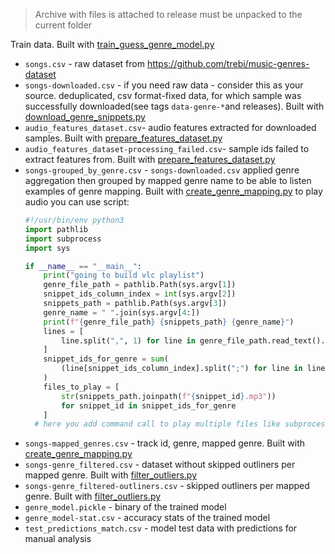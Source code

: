 > Archive with files is attached to release must be unpacked to the current folder

Train data. Built with [train_guess_genre_model.py](../train_guess_genre_model.py)
- `songs.csv` - raw dataset from https://github.com/trebi/music-genres-dataset
- `songs-downloaded.csv` - if you need raw data - consider this as your source. deduplicated, csv format-fixed data, for which sample was successfully downloaded(see tags `data-genre-*`and releases). Built with [download_genre_snippets.py](../download_genre_snippets.py)
- `audio_features_dataset.csv`- audio features extracted for downloaded samples. Built with [prepare_features_dataset.py](../prepare_features_dataset.py)
- `audio_features_dataset-processing_failed.csv`- sample ids failed to extract features from. Built with [prepare_features_dataset.py](../prepare_features_dataset.py)
- `songs-grouped_by_genre.csv` - `songs-downloaded.csv` applied genre aggregation then grouped by mapped genre name to be able to listen examples of genre mapping. Built with [create_genre_mapping.py](../create_genre_mapping.py)
  to play audio you can use script:
  ```python
  #!/usr/bin/env python3
  import pathlib
  import subprocess
  import sys
  
  if __name__ == "__main__":
      print("going to build vlc playlist")
      genre_file_path = pathlib.Path(sys.argv[1])
      snippet_ids_column_index = int(sys.argv[2])
      snippets_path = pathlib.Path(sys.argv[3])
      genre_name = " ".join(sys.argv[4:])
      print(f"{genre_file_path} {snippets_path} {genre_name}")
      lines = [
          line.split(",", 1) for line in genre_file_path.read_text().splitlines()[1:]
      ]
      snippet_ids_for_genre = sum(
          (line[snippet_ids_column_index].split(";") for line in lines if line[0] == genre_name), []
      )
      files_to_play = [
          str(snippets_path.joinpath(f"{snippet_id}.mp3"))
          for snippet_id in snippet_ids_for_genre
      ]
    # here you add command call to play multiple files like subprocess.run()
  ```
- `songs-mapped_genres.csv` - track id, genre, mapped genre. Built with [create_genre_mapping.py](../create_genre_mapping.py)
- `songs-genre_filtered.csv` - dataset without skipped outliners per mapped genre. Built with [filter_outliers.py](../filter_outliers.py)
- `songs-genre_filtered-outliners.csv` - skipped outliners per mapped genre. Built with [filter_outliers.py](../filter_outliers.py)
- `genre_model.pickle` - binary of the trained model
- `genre_model-stat.csv` - accuracy stats of the trained model
- `test_predictions_match.csv` - model test data with predictions for manual analysis
